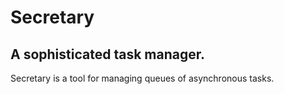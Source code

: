 # Secretary
## A sophisticated task manager.

Secretary is a tool for managing queues of asynchronous tasks.
